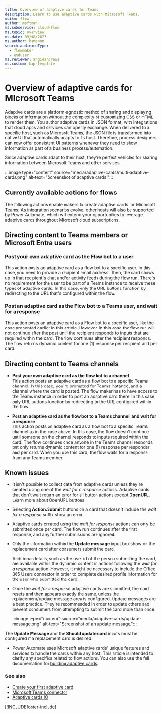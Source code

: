 ```yaml
---
title: Overview of adaptive cards for Teams
description: Learn to use adaptive cards with Microsoft Teams.
suite: flow
author: msftman
ms.subservice: cloud-flow
ms.topic: overview
ms.date: 09/08/2023
ms.author: hamenon
search.audienceType: 
  - flowmaker
  - enduser
ms.reviewer: angieandrews
ms.custom: bap-template
---
```


# Overview of adaptive cards for Microsoft Teams

Adaptive cards are a platform-agnostic method of sharing and displaying blocks of information without the complexity of customizing CSS or HTML to render them. You author adaptive cards in JSON format, with integrations that cloud apps and services can openly exchange. When delivered to a specific host, such as Microsoft Teams, the JSON file is transformed into native UI that automatically adapts to its host. Therefore, process designers can now offer consistent UI patterns whenever they need to show information as part of a business process/automation.

Since adaptive cards adapt to their host, they're perfect vehicles for sharing information between Microsoft Teams and other services.

:::image type="content" source="media/adaptive-cards/multi-adaptive-cards.png" alt-text="Screenshot of adaptive cards.":::

## Currently available actions for flows

The following actions enable makers to create adaptive cards for Microsoft Teams. As integration scenarios evolve, other hosts will also be supported by Power Automate, which will extend your opportunities to leverage adaptive cards throughout Microsoft cloud subscriptions.

## Directing content to Teams members or Microsoft Entra users

### Post your own adaptive card as the Flow bot to a user

This action posts an adaptive card as a flow bot to a specific user. In this case, you need to provide a recipient email address. Then, the card shows up in that recipient's chat and/or activity feeds during the flow run. There's no requirement for the user to be part of a Teams instance to receive these types of adaptive cards. In this case, only the URL buttons function by redirecting to the URL that's configured within the flow.

### Post an adaptive card as the Flow bot to a Teams user, and wait for a response

This action posts an adaptive card as a Flow bot to a specific user, like the case presented earlier in this article. However, in this case the flow run will not continue after the post until the recipient responds to inputs that are required within the card. The flow continues after the recipient responds. The flow returns dynamic content for one (1) response per recipient and per card.

## Directing content to Teams channels

- **Post your own adaptive card as the flow bot to a channel**  
  This action posts an adaptive card as a flow bot to a specific Teams channel. In this case, you're prompted for Teams instance, and a channel where the card is posted. The flow maker has to have access to the Teams instance in order to post an adaptive card there. In this case, only URL buttons function by redirecting to the URL configured within the flow.

- **Post an adaptive card as the flow bot to a Teams channel, and wait for a response**  
  This action posts an adaptive card as a flow bot to a specific Teams channel as in the case above. In this case, the flow doesn't continue until someone on the channel responds to inputs required within the card. The flow continues once anyone in the Teams channel responds but only returns dynamic content for one (1) response per responder and per card. When you use this card, the flow waits for a response from any Teams member.

## Known issues

- It isn't possible to collect data from adaptive cards unless they're created using one of the *wait for a response* actions. Adaptive cards that don't wait return an error for all button actions except **OpenURL**. [Learn more about OpenURL buttons](https://adaptivecards.io/explorer/Action.OpenUrl.html).

- Selecting **Action.Submit** buttons on a card that doesn't include the *wait for a response* suffix show an error.

- Adaptive cards created using the *wait for response* actions can only be submitted once per card. The flow run  continues after the first response, and any further submissions are ignored.

- Only the information within the **Update message** input box show on the replacement card after consumers submit the card.

  Additional details, such as the user id of the person submitting the card, are available within the dynamic content in actions following the *wait for a response* action. However, it might be necessary to include the Office 365 Users connector in order to complete desired profile information for the user who submitted the card.

- Once the *wait for a response* adaptive cards are submitted, the card resets and then appears exactly the same, unless the replacement/update message area is configured. Update messages are a best practice. They're recommended in order to update others and prevent consumers from attempting to submit the card more than once.

    :::image type="content" source="media/adaptive-cards/update-message.png" alt-text="Screenshot of an update message.":::

The **Update Message** and the **Should update card** inputs must be configured if a replacement card is desired.

- Power Automate uses Microsoft adaptive cards' unique features and services to handle the cards within any host. This article is intended to clarify any specifics related to flow actions. You can also use the full documentation for [building adaptive cards](/adaptive-cards/).

### See also

- [Create your first adaptive card](./create-adaptive-cards.md)
- [Microsoft Teams connector](/connectors/teams/)
- [Adaptive cards IO](/adaptive-cards)

[!INCLUDE[footer-include](includes/footer-banner.md)]
